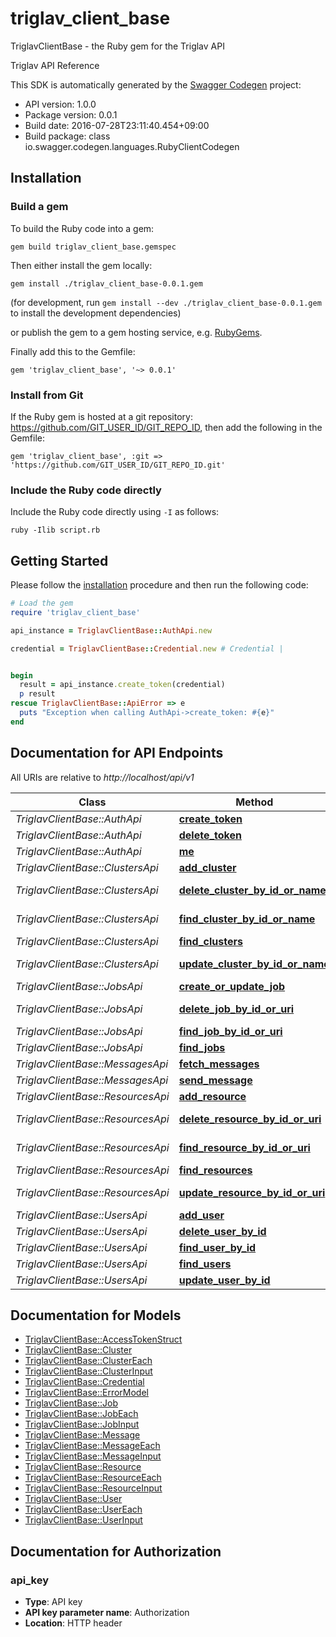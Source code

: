 # triglav_client_base

TriglavClientBase - the Ruby gem for the Triglav API

Triglav API Reference

This SDK is automatically generated by the [Swagger Codegen](https://github.com/swagger-api/swagger-codegen) project:

- API version: 1.0.0
- Package version: 0.0.1
- Build date: 2016-07-28T23:11:40.454+09:00
- Build package: class io.swagger.codegen.languages.RubyClientCodegen

## Installation

### Build a gem

To build the Ruby code into a gem:

```shell
gem build triglav_client_base.gemspec
```

Then either install the gem locally:

```shell
gem install ./triglav_client_base-0.0.1.gem
```
(for development, run `gem install --dev ./triglav_client_base-0.0.1.gem` to install the development dependencies)

or publish the gem to a gem hosting service, e.g. [RubyGems](https://rubygems.org/).

Finally add this to the Gemfile:

    gem 'triglav_client_base', '~> 0.0.1'

### Install from Git

If the Ruby gem is hosted at a git repository: https://github.com/GIT_USER_ID/GIT_REPO_ID, then add the following in the Gemfile:

    gem 'triglav_client_base', :git => 'https://github.com/GIT_USER_ID/GIT_REPO_ID.git'

### Include the Ruby code directly

Include the Ruby code directly using `-I` as follows:

```shell
ruby -Ilib script.rb
```

## Getting Started

Please follow the [installation](#installation) procedure and then run the following code:
```ruby
# Load the gem
require 'triglav_client_base'

api_instance = TriglavClientBase::AuthApi.new

credential = TriglavClientBase::Credential.new # Credential | 


begin
  result = api_instance.create_token(credential)
  p result
rescue TriglavClientBase::ApiError => e
  puts "Exception when calling AuthApi->create_token: #{e}"
end

```

## Documentation for API Endpoints

All URIs are relative to *http://localhost/api/v1*

Class | Method | HTTP request | Description
------------ | ------------- | ------------- | -------------
*TriglavClientBase::AuthApi* | [**create_token**](docs/AuthApi.md#create_token) | **POST** /auth/token | 
*TriglavClientBase::AuthApi* | [**delete_token**](docs/AuthApi.md#delete_token) | **DELETE** /auth/token | 
*TriglavClientBase::AuthApi* | [**me**](docs/AuthApi.md#me) | **GET** /auth/me | 
*TriglavClientBase::ClustersApi* | [**add_cluster**](docs/ClustersApi.md#add_cluster) | **POST** /clusters | 
*TriglavClientBase::ClustersApi* | [**delete_cluster_by_id_or_name**](docs/ClustersApi.md#delete_cluster_by_id_or_name) | **DELETE** /clusters/{id_or_name} | 
*TriglavClientBase::ClustersApi* | [**find_cluster_by_id_or_name**](docs/ClustersApi.md#find_cluster_by_id_or_name) | **GET** /clusters/{id_or_name} | 
*TriglavClientBase::ClustersApi* | [**find_clusters**](docs/ClustersApi.md#find_clusters) | **GET** /clusters | 
*TriglavClientBase::ClustersApi* | [**update_cluster_by_id_or_name**](docs/ClustersApi.md#update_cluster_by_id_or_name) | **PATCH** /clusters/{id_or_name} | 
*TriglavClientBase::JobsApi* | [**create_or_update_job**](docs/JobsApi.md#create_or_update_job) | **PATCH** /jobs | 
*TriglavClientBase::JobsApi* | [**delete_job_by_id_or_uri**](docs/JobsApi.md#delete_job_by_id_or_uri) | **DELETE** /jobs/{id_or_uri} | 
*TriglavClientBase::JobsApi* | [**find_job_by_id_or_uri**](docs/JobsApi.md#find_job_by_id_or_uri) | **GET** /jobs/{id_or_uri} | 
*TriglavClientBase::JobsApi* | [**find_jobs**](docs/JobsApi.md#find_jobs) | **GET** /jobs | 
*TriglavClientBase::MessagesApi* | [**fetch_messages**](docs/MessagesApi.md#fetch_messages) | **GET** /messages | 
*TriglavClientBase::MessagesApi* | [**send_message**](docs/MessagesApi.md#send_message) | **POST** /messages | 
*TriglavClientBase::ResourcesApi* | [**add_resource**](docs/ResourcesApi.md#add_resource) | **POST** /resources | 
*TriglavClientBase::ResourcesApi* | [**delete_resource_by_id_or_uri**](docs/ResourcesApi.md#delete_resource_by_id_or_uri) | **DELETE** /resources/{id_or_uri} | 
*TriglavClientBase::ResourcesApi* | [**find_resource_by_id_or_uri**](docs/ResourcesApi.md#find_resource_by_id_or_uri) | **GET** /resources/{id_or_uri} | 
*TriglavClientBase::ResourcesApi* | [**find_resources**](docs/ResourcesApi.md#find_resources) | **GET** /resources | 
*TriglavClientBase::ResourcesApi* | [**update_resource_by_id_or_uri**](docs/ResourcesApi.md#update_resource_by_id_or_uri) | **PATCH** /resources/{id_or_uri} | 
*TriglavClientBase::UsersApi* | [**add_user**](docs/UsersApi.md#add_user) | **POST** /users | 
*TriglavClientBase::UsersApi* | [**delete_user_by_id**](docs/UsersApi.md#delete_user_by_id) | **DELETE** /users/{id} | 
*TriglavClientBase::UsersApi* | [**find_user_by_id**](docs/UsersApi.md#find_user_by_id) | **GET** /users/{id} | 
*TriglavClientBase::UsersApi* | [**find_users**](docs/UsersApi.md#find_users) | **GET** /users | 
*TriglavClientBase::UsersApi* | [**update_user_by_id**](docs/UsersApi.md#update_user_by_id) | **PATCH** /users/{id} | 


## Documentation for Models

 - [TriglavClientBase::AccessTokenStruct](docs/AccessTokenStruct.md)
 - [TriglavClientBase::Cluster](docs/Cluster.md)
 - [TriglavClientBase::ClusterEach](docs/ClusterEach.md)
 - [TriglavClientBase::ClusterInput](docs/ClusterInput.md)
 - [TriglavClientBase::Credential](docs/Credential.md)
 - [TriglavClientBase::ErrorModel](docs/ErrorModel.md)
 - [TriglavClientBase::Job](docs/Job.md)
 - [TriglavClientBase::JobEach](docs/JobEach.md)
 - [TriglavClientBase::JobInput](docs/JobInput.md)
 - [TriglavClientBase::Message](docs/Message.md)
 - [TriglavClientBase::MessageEach](docs/MessageEach.md)
 - [TriglavClientBase::MessageInput](docs/MessageInput.md)
 - [TriglavClientBase::Resource](docs/Resource.md)
 - [TriglavClientBase::ResourceEach](docs/ResourceEach.md)
 - [TriglavClientBase::ResourceInput](docs/ResourceInput.md)
 - [TriglavClientBase::User](docs/User.md)
 - [TriglavClientBase::UserEach](docs/UserEach.md)
 - [TriglavClientBase::UserInput](docs/UserInput.md)


## Documentation for Authorization


### api_key

- **Type**: API key
- **API key parameter name**: Authorization
- **Location**: HTTP header

